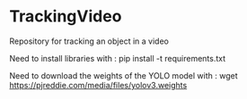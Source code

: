 # TrackingVideo

Repository for tracking an object in a video

Need to install libraries with :
pip install -t requirements.txt

Need to download the weights of the YOLO model with :
wget https://pjreddie.com/media/files/yolov3.weights